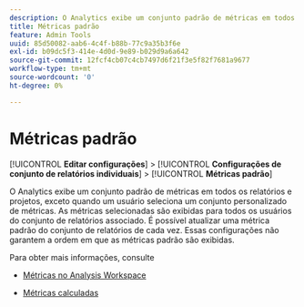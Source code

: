 ```yaml
---
description: O Analytics exibe um conjunto padrão de métricas em todos os relatórios de conversão, exceto quando um usuário seleciona um conjunto personalizado de métricas. As métricas selecionadas são exibidas para todos os usuários do conjunto de relatórios associado. É possível atualizar uma métrica padrão do conjunto de relatórios de cada vez. Essas configurações não garantem a ordem em que as métricas padrão são exibidas.
title: Métricas padrão
feature: Admin Tools
uuid: 85d50082-aab6-4c4f-b88b-77c9a35b3f6e
exl-id: b09dc5f3-414e-4d0d-9e89-b029d9a6a642
source-git-commit: 12fcf4cb07c4cb7497d6f21f3e5f82f7681a9677
workflow-type: tm+mt
source-wordcount: '0'
ht-degree: 0%

---
```


# Métricas padrão

[!UICONTROL **Editar configurações**] > [!UICONTROL **Configurações de conjunto de relatórios individuais**] > [!UICONTROL **Métricas padrão**]

O Analytics exibe um conjunto padrão de métricas em todos os relatórios e projetos, exceto quando um usuário seleciona um conjunto personalizado de métricas. As métricas selecionadas são exibidas para todos os usuários do conjunto de relatórios associado. É possível atualizar uma métrica padrão do conjunto de relatórios de cada vez. Essas configurações não garantem a ordem em que as métricas padrão são exibidas.

Para obter mais informações, consulte 

* [Métricas no Analysis Workspace](/help/analyze/analysis-workspace/components/apply-create-metrics.md)

* [Métricas calculadas ](/help/components/c-calcmetrics/cm-overview.md)
